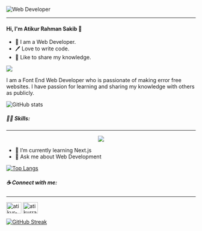 ![Web Developer](https://arturssmirnovs.github.io/github-profile-readme-generator/images/banner.png)
***
#### Hi, I'm Atikur Rahman Sakib 👋
- 👑 I am a Web Developer.
- 🖊 Love to write code.
- 🎤 Like to share my knowledge.

![](https://komarev.com/ghpvc/?username=atikur28)

I am a Font End Web Developer who is passionate  of making error free websites. I have passion for learning and sharing my knowledge with others as publicly.

![GitHub stats](https://github-readme-stats.vercel.app/api?username=atikur28&theme=holi&show_icons=true)

##### 👨‍💻 Skills: 
***
<p align="center">
  <a href="https://skillicons.dev">
    <img src="https://skillicons.dev/icons?i=c,css,html,js,express,mongodb,nodejs,tailwind,react" />
  </a>
</p>

- 🌱 I’m currently learning Next.js 
- 💬 Ask me about Web Development

[![Top Langs](https://github-readme-stats.vercel.app/api/top-langs/?username=atikur28)](https://github.com/anuraghazra/github-readme-stats)

##### ☕ Connect with me:
***
<p align="left">
<a href="https://linkedin.com/in/atikur-rahman-sakib-9722612a4" target="blank"><img align="center" src="https://raw.githubusercontent.com/rahuldkjain/github-profile-readme-generator/master/src/images/icons/Social/linked-in-alt.svg" alt="atikur-rahman-sakib-9722612a4" height="30" width="40" /></a>
<a href="https://fb.com/atikurrahmansakib.2828" target="blank"><img align="center" src="https://raw.githubusercontent.com/rahuldkjain/github-profile-readme-generator/master/src/images/icons/Social/facebook.svg" alt="atikurrahmansakib.2828" height="30" width="40" /></a>
</p> 

[![GitHub Streak](https://github-readme-streak-stats.herokuapp.com?user=atikur28&theme=duskfox)](https://git.io/streak-stats)

